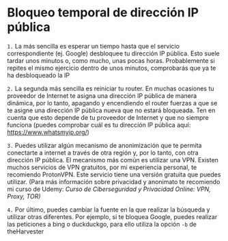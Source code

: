 # Bloqueo temporal de dirección IP pública

`1.` La más sencilla es esperar un tiempo hasta que el servicio correspondiente (ej. Google) desbloquee tu dirección IP pública. Esto suele tardar unos minutos o, como mucho, unas pocas horas. Probablemente si repites el mismo ejercicio dentro de unos minutos, comprobarás que ya te ha desbloqueado la IP

`2.` La segunda más sencilla es reiniciar tu router. En muchas ocasiones tu proveedor de Internet te asigna una dirección IP pública de manera dinámica, por lo tanto, apagando y encendiendo el router fuerzas a que se te asigne una dirección IP pública nueva que no estará bloqueada. Ten en cuenta que esto depende de tu proveedor de Internet y que no siempre funciona (puedes comprobar cuál es tu dirección IP pública aquí: https://www.whatsmyip.org/)

`3.` Puedes utilizar algún mecanismo de anonimización que te permita conectarte a internet a través de otra región y, por lo tanto, con otra dirección IP pública. El mecanismo más común es utilizar una VPN. Existen muchos servicios de VPN gratuitos, por mi experiencia personal, te recomiendo ProtonVPN. Este servicio tiene una versión gratuita que puedes utilizar. (Para más información sobre privacidad y anonimato te recomiendo mi curso de Udemy: _Curso de Ciberseguridad y Privacidad Online: VPN, Proxy, TOR)_

`4.` Por último, puedes cambiar la fuente en la que realizar la búsqueda y utilizar otras diferentes. Por ejemplo, si te bloquea Google, puedes realizar las peticiones a bing o duckduckgo, para ello utiliza la opción `-b` de theHarvester
